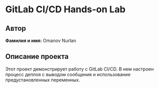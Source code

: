 # GitLab CI/CD Hands-on Lab

## Автор
**Фамилия и имя:** Omanov Nurlan

## Описание проекта
Этот проект демонстрирует работу с GitLab CI/CD. В нем настроен процесс деплоя с выводом сообщения и использование предустановленных переменных.
